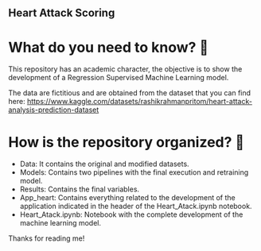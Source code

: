 ## Heart Attack Scoring

# What do you need to know? 📢

This repository has an academic character, the objective is to show the development of a Regression Supervised Machine Learning model.

The data are fictitious and are obtained from the dataset that you can find here: https://www.kaggle.com/datasets/rashikrahmanpritom/heart-attack-analysis-prediction-dataset

# How is the repository organized? 📢

- Data: It contains the original and modified datasets.
- Models: Contains two pipelines with the final execution and retraining model.
- Results: Contains the final variables.
- App_heart: Contains everything related to the development of the application indicated in the header of the Heart_Atack.ipynb notebook.
- Heart_Atack.ipynb: Notebook with the complete development of the machine learning model.

Thanks for reading me!
